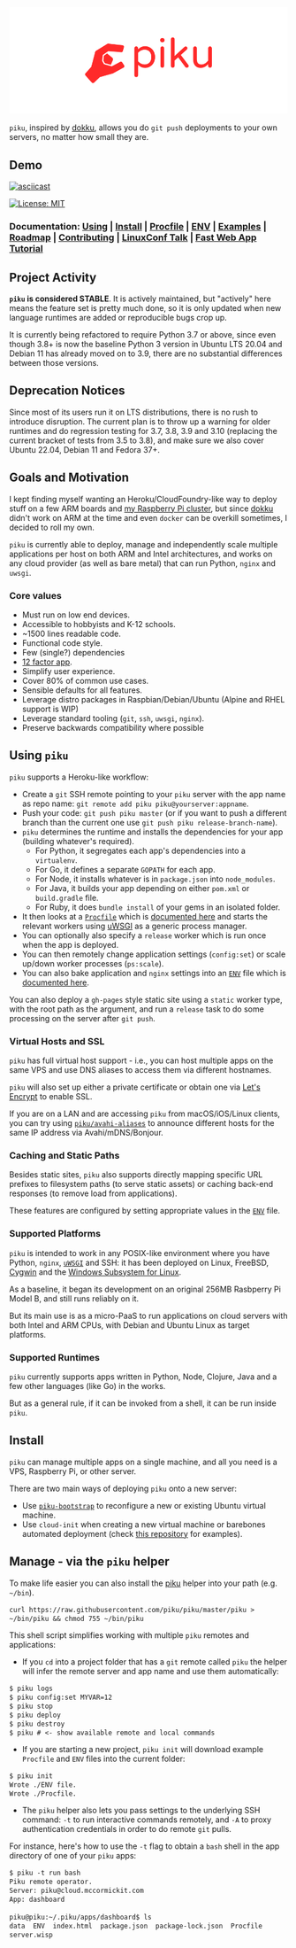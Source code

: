 ![piku logo](./img/logo.png)

`piku`, inspired by [dokku][dokku], allows you do `git push` deployments to your own servers, no matter how small they are.

## Demo

[![asciicast](https://asciinema.org/a/Ar31IoTkzsZmWWvlJll6p7haS.svg)](https://asciinema.org/a/Ar31IoTkzsZmWWvlJll6p7haS)

[![License: MIT](https://img.shields.io/badge/License-MIT-yellow.svg)](https://opensource.org/licenses/MIT)

### Documentation: [Using](#using-piku) | [Install](#install) | [Procfile](docs/DESIGN.md#procfile-format) | [ENV](./docs/ENV.md) | [Examples](./examples/README.md) | [Roadmap](https://github.com/piku/piku/projects/2) | [Contributing](./docs/CONTRIBUTING.md) | [LinuxConf Talk](https://www.youtube.com/watch?v=ec-GoDukHWk) | [Fast Web App Tutorial](https://github.com/piku/webapp-tutorial)

## Project Activity

**`piku` is considered STABLE**. It is actively maintained, but "actively" here means the feature set is pretty much done, so it is only updated when new language runtimes are added or reproducible bugs crop up.

It is currently being refactored to require Python 3.7 or above, since even though 3.8+ is now the baseline Python 3 version in Ubuntu LTS 20.04 and Debian 11 has already moved on to 3.9, there are no substantial differences between those versions.

## Deprecation Notices

Since most of its users run it on LTS distributions, there is no rush to introduce disruption. The current plan is to throw up a warning for older runtimes and do regression testing for 3.7, 3.8, 3.9 and 3.10 (replacing the current bracket of tests from 3.5 to 3.8), and make sure we also cover Ubuntu 22.04, Debian 11 and Fedora 37+.

## Goals and Motivation

I kept finding myself wanting an Heroku/CloudFoundry-like way to deploy stuff on a few ARM boards and [my Raspberry Pi cluster][raspi-cluster], but since [dokku][dokku] didn't work on ARM at the time and even `docker` can be overkill sometimes, I decided to roll my own.

`piku` is currently able to deploy, manage and independently scale multiple applications per host on both ARM and Intel architectures, and works on any cloud provider (as well as bare metal) that can run Python, `nginx` and `uwsgi`.

### Core values

 * Must run on low end devices.
 * Accessible to hobbyists and K-12 schools.
 * ~1500 lines readable code.
 * Functional code style.
 * Few (single?) dependencies
 * [12 factor app](https://12factor.net).
 * Simplify user experience.
 * Cover 80% of common use cases.
 * Sensible defaults for all features.
 * Leverage distro packages in Raspbian/Debian/Ubuntu (Alpine and RHEL support is WIP)
 * Leverage standard tooling (`git`, `ssh`, `uwsgi`, `nginx`).
 * Preserve backwards compatibility where possible

## Using `piku`

`piku` supports a Heroku-like workflow:

* Create a `git` SSH remote pointing to your `piku` server with the app name as repo name:
  `git remote add piku piku@yourserver:appname`.
* Push your code: `git push piku master` (or if you want to push a different branch than the current one use `git push piku release-branch-name`).
* `piku` determines the runtime and installs the dependencies for your app (building whatever's required).
   * For Python, it segregates each app's dependencies into a `virtualenv`.
   * For Go, it defines a separate `GOPATH` for each app.
   * For Node, it installs whatever is in `package.json` into `node_modules`.
   * For Java, it builds your app depending on either `pom.xml` or `build.gradle` file.
   * For Ruby, it does `bundle install` of your gems in an isolated folder.
* It then looks at a [`Procfile`](docs/DESIGN.md#procfile-format) which is [documented here](docs/DESIGN.md#procfile-format) and starts the relevant workers using [uWSGI][uwsgi] as a generic process manager.
* You can optionally also specify a `release` worker which is run once when the app is deployed.
* You can then remotely change application settings (`config:set`) or scale up/down worker processes (`ps:scale`).
* You can also bake application and `nginx` settings into an [`ENV`](./docs/ENV.md) file which is [documented here](./docs/ENV.md).

You can also deploy a `gh-pages` style static site using a `static` worker type, with the root path as the argument, and run a `release` task to do some processing on the server after `git push`.

### Virtual Hosts and SSL

`piku` has full virtual host support - i.e., you can host multiple apps on the same VPS and use DNS aliases to access them via different hostnames. 

`piku`  will also set up either a private certificate or obtain one via [Let's Encrypt](https://letsencrypt.org/) to enable SSL.

If you are on a LAN and are accessing `piku` from macOS/iOS/Linux clients, you can try using [`piku/avahi-aliases`](https://github.com/piku/avahi-aliases) to announce different hosts for the same IP address via Avahi/mDNS/Bonjour.

### Caching and Static Paths

Besides static sites, `piku` also supports directly mapping specific URL prefixes to filesystem paths (to serve static assets) or caching back-end responses (to remove load from applications).

These features are configured by setting appropriate values in the [`ENV`](./docs/ENV.md) file.

### Supported Platforms

`piku` is intended to work in any POSIX-like environment where you have Python, `nginx`, [`uWSGI`][uwsgi] and SSH: it has been deployed on Linux, FreeBSD, [Cygwin][cygwin] and the [Windows Subsystem for Linux][wsl].

As a baseline, it began its development on an original 256MB Rasbperry Pi Model B, and still runs reliably on it.

But its main use is as a micro-PaaS to run applications on cloud servers with both Intel and ARM CPUs, with Debian and Ubuntu Linux as target platforms.

### Supported Runtimes

`piku` currently supports apps written in Python, Node, Clojure, Java and a few other languages (like Go) in the works.

But as a general rule, if it can be invoked from a shell, it can be run inside `piku`.

## Install

`piku` can manage multiple apps on a single machine, and all you need is a VPS, Raspberry Pi, or other server.

There are two main ways of deploying `piku` onto a new server:

* Use [`piku-bootstrap`](https://github.com/piku/piku-bootstrap) to reconfigure a new or existing Ubuntu virtual machine.
* Use `cloud-init` when creating a new virtual machine or barebones automated deployment (check [this repository](https://github.com/piku/cloud-init) for examples).

## Manage - via the `piku` helper

To make life easier you can also install the [piku](./piku) helper into your path (e.g. `~/bin`).

```shell
curl https://raw.githubusercontent.com/piku/piku/master/piku > ~/bin/piku && chmod 755 ~/bin/piku
```

This shell script simplifies working with multiple `piku` remotes and applications:

* If you `cd` into a project folder that has a `git` remote called `piku` the helper will infer the remote server and app name and use them automatically:

```shell
$ piku logs
$ piku config:set MYVAR=12
$ piku stop
$ piku deploy
$ piku destroy
$ piku # <- show available remote and local commands
```

* If you are starting a new project, `piku init` will download example `Procfile` and `ENV` files into the current folder:

```shell
$ piku init
Wrote ./ENV file.
Wrote ./Procfile.
```

* The `piku` helper also lets you pass settings to the underlying SSH command: `-t` to run interactive commands remotely, and `-A` to proxy authentication credentials in order to do remote `git` pulls.

For instance, here's how to use the `-t` flag to obtain a `bash` shell in the app directory of one of your `piku` apps:

```shell
$ piku -t run bash
Piku remote operator.
Server: piku@cloud.mccormickit.com
App: dashboard

piku@piku:~/.piku/apps/dashboard$ ls
data  ENV  index.html  package.json  package-lock.json  Procfile  server.wisp
```

[dokku]: https://github.com/dokku/dokku
[raspi-cluster]: https://github.com/rcarmo/raspi-cluster
[cygwin]: http://www.cygwin.com
[uwsgi]: https://github.com/unbit/uwsgi
[wsl]: https://en.wikipedia.org/wiki/Windows_Subsystem_for_Linux

